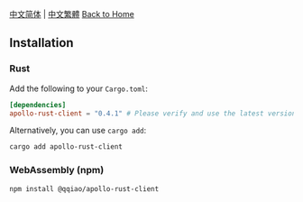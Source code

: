 [中文简体](../zh-CN/Installation.md) | [中文繁體](../zh-TW/Installation.md)
[Back to Home](Home.md)

## Installation

### Rust

Add the following to your `Cargo.toml`:

```toml
[dependencies]
apollo-rust-client = "0.4.1" # Please verify and use the latest version
```

Alternatively, you can use `cargo add`:

```bash
cargo add apollo-rust-client
```

### WebAssembly (npm)

```bash
npm install @qqiao/apollo-rust-client
```
